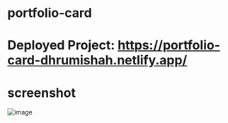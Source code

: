 # portfolio-card

# Deployed Project: https://portfolio-card-dhrumishah.netlify.app/

# screenshot 

![image](https://user-images.githubusercontent.com/84569241/187392241-bc9fefde-d814-417a-aeb8-55eb49584e8c.png)
